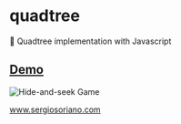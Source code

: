 # quadtree
:tanabata_tree: Quadtree implementation with Javascript

[<h2>Demo</h2>](https://sergiss.github.io/quadtree/)

![Hide-and-seek Game](https://github.com/sergiss/quadtree/blob/master/quadtree.gif?raw=true)

www.sergiosoriano.com
